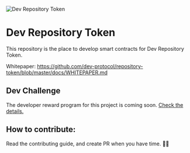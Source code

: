 ![Dev Repository Token](https://raw.githubusercontent.com/dev-protocol/repository-token/master/public/asset/logo.png)

# Dev Repository Token

This repository is the place to develop smart contracts for Dev Repository Token.

Whitepaper: https://github.com/dev-protocol/repository-token/blob/master/docs/WHITEPAPER.md

## Dev Challenge

The developer reward program for this project is coming soon. [Check the details.](https://github.com/dev-protocol/repository-token/blob/master/docs/DEV_CHALLENGE.md)

## How to contribute:

Read the contributing guide, and create PR when you have time. 🧚✨
